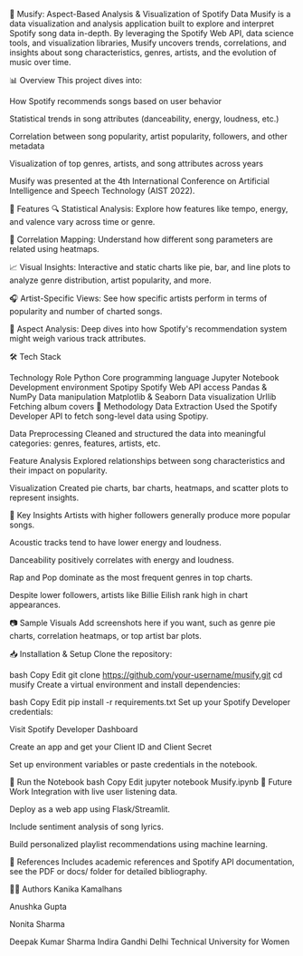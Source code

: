 🎵 Musify: Aspect-Based Analysis & Visualization of Spotify Data
Musify is a data visualization and analysis application built to explore and interpret Spotify song data in-depth. By leveraging the Spotify Web API, data science tools, and visualization libraries, Musify uncovers trends, correlations, and insights about song characteristics, genres, artists, and the evolution of music over time.

📊 Overview
This project dives into:

How Spotify recommends songs based on user behavior

Statistical trends in song attributes (danceability, energy, loudness, etc.)

Correlation between song popularity, artist popularity, followers, and other metadata

Visualization of top genres, artists, and song attributes across years

Musify was presented at the 4th International Conference on Artificial Intelligence and Speech Technology (AIST 2022).

🧠 Features
🔍 Statistical Analysis: Explore how features like tempo, energy, and valence vary across time or genre.

🔗 Correlation Mapping: Understand how different song parameters are related using heatmaps.

📈 Visual Insights: Interactive and static charts like pie, bar, and line plots to analyze genre distribution, artist popularity, and more.

🎧 Artist-Specific Views: See how specific artists perform in terms of popularity and number of charted songs.

🧬 Aspect Analysis: Deep dives into how Spotify's recommendation system might weigh various track attributes.

🛠️ Tech Stack

Technology	Role
Python	Core programming language
Jupyter Notebook	Development environment
Spotipy	Spotify Web API access
Pandas & NumPy	Data manipulation
Matplotlib & Seaborn	Data visualization
Urllib	Fetching album covers
🧪 Methodology
Data Extraction
Used the Spotify Developer API to fetch song-level data using Spotipy.

Data Preprocessing
Cleaned and structured the data into meaningful categories: genres, features, artists, etc.

Feature Analysis
Explored relationships between song characteristics and their impact on popularity.

Visualization
Created pie charts, bar charts, heatmaps, and scatter plots to represent insights.

📌 Key Insights
Artists with higher followers generally produce more popular songs.

Acoustic tracks tend to have lower energy and loudness.

Danceability positively correlates with energy and loudness.

Rap and Pop dominate as the most frequent genres in top charts.

Despite lower followers, artists like Billie Eilish rank high in chart appearances.

📷 Sample Visuals
Add screenshots here if you want, such as genre pie charts, correlation heatmaps, or top artist bar plots.

📥 Installation & Setup
Clone the repository:

bash
Copy
Edit
git clone https://github.com/your-username/musify.git
cd musify
Create a virtual environment and install dependencies:

bash
Copy
Edit
pip install -r requirements.txt
Set up your Spotify Developer credentials:

Visit Spotify Developer Dashboard

Create an app and get your Client ID and Client Secret

Set up environment variables or paste credentials in the notebook.

🧪 Run the Notebook
bash
Copy
Edit
jupyter notebook Musify.ipynb
🔮 Future Work
Integration with live user listening data.

Deploy as a web app using Flask/Streamlit.

Include sentiment analysis of song lyrics.

Build personalized playlist recommendations using machine learning.

📝 References
Includes academic references and Spotify API documentation, see the PDF or docs/ folder for detailed bibliography.

👩‍💻 Authors
Kanika Kamalhans

Anushka Gupta

Nonita Sharma

Deepak Kumar Sharma
Indira Gandhi Delhi Technical University for Women


